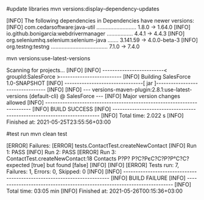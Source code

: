 #update libraries
mvn versions:display-dependency-updates

[INFO] The following dependencies in Dependencies have newer versions:
[INFO]   com.cedarsoftware:java-util .......................... 1.8.0 -> 1.64.0
[INFO]   io.github.bonigarcia:webdrivermanager ................. 4.4.1 -> 4.4.3
[INFO]   org.seleniumhq.selenium:selenium-java ....... 3.141.59 -> 4.0.0-beta-3
[INFO]   org.testng:testng ..................................... 7.1.0 -> 7.4.0

mvn versions:use-latest-versions

Scanning for projects...
[INFO]
[INFO] -------------------------< groupId:SalesForce >-------------------------
[INFO] Building SalesForce 1.0-SNAPSHOT
[INFO] --------------------------------[ jar ]---------------------------------
[INFO]
[INFO] --- versions-maven-plugin:2.8.1:use-latest-versions (default-cli) @ SalesForce ---
[INFO] Major version changes allowed
[INFO] ------------------------------------------------------------------------
[INFO] BUILD SUCCESS
[INFO] ------------------------------------------------------------------------
[INFO] Total time:  2.022 s
[INFO] Finished at: 2021-05-25T23:55:56+03:00

#test run
mvn clean test

[ERROR] Failures:
[ERROR] tests.ContactTest.createNewContact
[INFO]   Run 1: PASS
[INFO]   Run 2: PASS
[ERROR]   Run 3: ContactTest.createNewContact:18 Contacts Р?Р? Р?С?РєС?С?Р?Р°С?С? expected [true] but found [false]
[INFO]
[INFO]
[ERROR] Tests run: 7, Failures: 1, Errors: 0, Skipped: 0
[INFO]
[INFO] ------------------------------------------------------------------------
[INFO] BUILD FAILURE
[INFO] ------------------------------------------------------------------------
[INFO] Total time:  03:05 min
[INFO] Finished at: 2021-05-26T00:15:36+03:00



